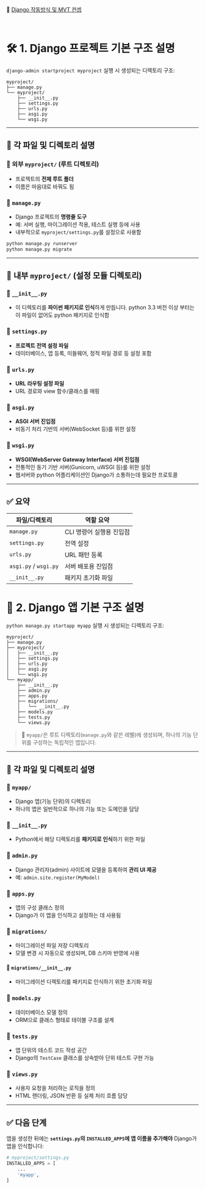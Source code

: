 

🎥 [Django 작동방식 및 MVT 컨셉](https://www.youtube.com/watch?v=xFkzKxQz9gE)


</br>

# 🛠️ 1. Django 프로젝트 기본 구조 설명

`django-admin startproject myproject` 실행 시 생성되는 디렉토리 구조:

```
myproject/
├── manage.py
└── myproject/
    ├── __init__.py
    ├── settings.py
    ├── urls.py
    ├── asgi.py
    └── wsgi.py
```

---

## 📄 각 파일 및 디렉토리 설명

### 📁 외부 `myproject/` (루트 디렉토리)

- 프로젝트의 **전체 루트 폴더**
- 이름은 마음대로 바꿔도 됨

### 📄 `manage.py`

- Django 프로젝트의 **명령줄 도구**
- 예: 서버 실행, 마이그레이션 적용, 테스트 실행 등에 사용
- 내부적으로 `myproject/settings.py`를 설정으로 사용함

```bash
python manage.py runserver
python manage.py migrate
```

---

## 📁 내부 `myproject/` (설정 모듈 디렉토리)

### 📄 `__init__.py`

- 이 디렉토리를 **파이썬 패키지로 인식**하게 만듭니다. python 3.3 버전 이상 부터는 이 파일이 없어도 python 패키지로 인식함

### 📄 `settings.py`

- **프로젝트 전역 설정 파일**
- 데이터베이스, 앱 등록, 미들웨어, 정적 파일 경로 등 설정 포함

### 📄 `urls.py`

- **URL 라우팅 설정 파일**
- URL 경로와 view 함수/클래스를 매핑

### 📄 `asgi.py`

- **ASGI 서버 진입점**
- 비동기 처리 기반의 서버(WebSocket 등)를 위한 설정

### 📄 `wsgi.py`

- **WSGI(WebServer Gateway Interface) 서버 진입점**
- 전통적인 동기 기반 서버(Gunicorn, uWSGI 등)를 위한 설정
- 웹서버와  python 어플리케이션인 Django가 소통하는데 필요한 프로토콜

---

## ✅ 요약

| 파일/디렉토리             | 역할 요약                |
| ------------------------- | ------------------------ |
| `manage.py`             | CLI 명령어 실행용 진입점 |
| `settings.py`           | 전역 설정                |
| `urls.py`               | URL 패턴 등록            |
| `asgi.py` / `wsgi.py` | 서버 배포용 진입점       |
| `__init__.py`           | 패키지 초기화 파일       |


# 🚀 2. Django 앱 기본 구조 설명

`python manage.py startapp myapp` 실행 시 생성되는 디렉토리 구조:

```
myproject/
├── manage.py
├── myproject/
│   ├── __init__.py
│   ├── settings.py
│   ├── urls.py
│   ├── asgi.py
│   └── wsgi.py
└── myapp/
    ├── __init__.py
    ├── admin.py
    ├── apps.py
    ├── migrations/
    │   └── __init__.py
    ├── models.py
    ├── tests.py
    └── views.py
```

> 📌 `myapp/`은 루트 디렉토리(`manage.py`와 같은 레벨)에 생성되며, 하나의 기능 단위를 구성하는 독립적인 앱입니다.

---

## 📄 각 파일 및 디렉토리 설명

### 📁 `myapp/`
- Django 앱(기능 단위)의 디렉토리
- 하나의 앱은 일반적으로 하나의 기능 또는 도메인을 담당

### 📄 `__init__.py`
- Python에서 해당 디렉토리를 **패키지로 인식**하기 위한 파일

### 📄 `admin.py`
- Django 관리자(admin) 사이트에 모델을 등록하여 **관리 UI 제공**
- 예: `admin.site.register(MyModel)`

### 📄 `apps.py`
- 앱의 구성 클래스 정의
- Django가 이 앱을 인식하고 설정하는 데 사용됨

### 📁 `migrations/`
- 마이그레이션 파일 저장 디렉토리
- 모델 변경 시 자동으로 생성되며, DB 스키마 반영에 사용

#### 📄 `migrations/__init__.py`
- 마이그레이션 디렉토리를 패키지로 인식하기 위한 초기화 파일

### 📄 `models.py`
- 데이터베이스 모델 정의
- ORM으로 클래스 형태로 테이블 구조를 설계

### 📄 `tests.py`
- 앱 단위의 테스트 코드 작성 공간
- Django의 `TestCase` 클래스를 상속받아 단위 테스트 구현 가능

### 📄 `views.py`
- 사용자 요청을 처리하는 로직을 정의
- HTML 렌더링, JSON 반환 등 실제 처리 흐름 담당

---

## ✅ 다음 단계

앱을 생성한 뒤에는 **`settings.py`의 `INSTALLED_APPS`에 앱 이름을 추가해야** Django가 앱을 인식합니다:

```python
# myproject/settings.py
INSTALLED_APPS = [
    ...
    'myapp',
]
```
